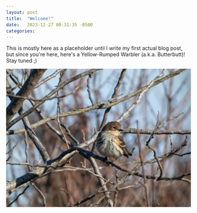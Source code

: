 ```yaml
---
layout: post
title:  "Welcome!"
date:   2023-12-27 00:31:35 -0500
categories: 
---
```


This is mostly here as a placeholder until I write my first actual blog post, but since you're here, here's a Yellow-Rumped Warbler (a.k.a. Butterbutt)! Stay tuned ;)

![Butterbutt](/images/butterbutt.jpeg)
